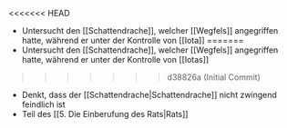 <<<<<<< HEAD
+ Untersucht den [[Schattendrache]], welcher [[Wegfels]] angegriffen hatte, während er unter der Kontrolle von [[Iota]]
=======
+ Untersucht den [[Schattendrache]], welcher [[Wegfels]] angegriffen hatte, während er unter der Kontrolle von [[Iotas]]
>>>>>>> d38826a (Initial Commit)
+ Denkt, dass der [[Schattendrache|Schattendrache]] nicht zwingend feindlich ist
+ Teil des [[5. Die Einberufung des Rats|Rats]]